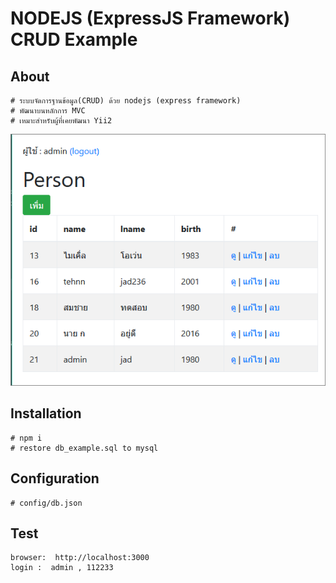 # NODEJS (ExpressJS Framework) CRUD Example

## About
```
# ระบบจัดการฐานข้อมูล(CRUD) ด้วย nodejs (express framework)
# พัฒนาบนหลักการ MVC
# เหมาะสำหรับผู้ที่เคยพัฒนา Yii2
```

![](./ss/ss1.png)

## Installation
```
# npm i
# restore db_example.sql to mysql
```

## Configuration
```
# config/db.json
```

## Test
```
browser:  http://localhost:3000
login :  admin , 112233

```


